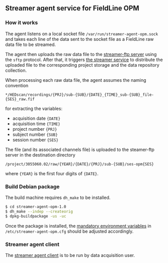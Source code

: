 ## Streamer agent service for FieldLine OPM

### How it works

The agent listens on a local socket file `/var/run/streamer-agent-opm.sock` and takes each line of the data sent to the socket file as a FieldLine raw data file to be streamed.

The agent then uploads the raw data file to the [streamer-ftp server](/streamer-ftp) using the `sftp` protocol. After that, it triggers [the streamer service](/streamer/lib/modalityOPM.js) to distribute the uploaded file to the corresponding project storage and the data repository collection.

When processing each raw data file, the agent assumes the naming convention

```
*/HEDscan/recordings/{PRJ}/sub-{SUB}/{DATE}_{TIME}_sub-{SUB}_file-{SES}_raw.fif
```

for extracting the variables:

- acquisition date `{DATE}`
- acquisition time `{TIME}`
- project number `{PRJ}`
- subject number `{SUB}`
- session number `{SES}`

The file (and its associated channels file) is uploaded to the steamer-ftp server in the destination directory

```
/project/3055060.02/raw/{YEAR}/{DATE}/{PRJ}/sub-{SUB}/ses-opm{SES}
```

where `{YEAR}` is the first four digits of `{DATE}`.

### Build Debian package

The build machine requires `dh_make` to be installed.

```bash
$ cd streamer-agent-opm-1.0
$ dh_make --indep --createorig
$ dpkg-buildpackage -us -uc
```

Once the package is installed, the [mandatory environment variables](streamer-agent-opm.cfg) in `/etc/streamer-agent-opm.cfg` should be adjusted accordingly.

### Streamer agent client

The [streamer agent client](streamer-agent-opm-cli) is to be run by data acquisition user.
